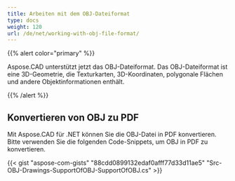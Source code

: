 ```yaml
---
title: Arbeiten mit dem OBJ-Dateiformat
type: docs
weight: 120
url: /de/net/working-with-obj-file-format/
---
```


{{% alert color="primary" %}}

Aspose.CAD unterstützt jetzt das OBJ-Dateiformat. Das OBJ-Dateiformat ist eine 3D-Geometrie, die Texturkarten, 3D-Koordinaten, polygonale Flächen und andere Objektinformationen enthält.

{{% /alert %}}

## **Konvertieren von OBJ zu PDF**

Mit Aspose.CAD für .NET können Sie die OBJ-Datei in PDF konvertieren. Bitte verwenden Sie die folgenden Code-Snippets, um OBJ in PDF zu konvertieren.

{{< gist "aspose-com-gists" "88cdd0899132edaf0afff77d33d11ae5" "Src-OBJ-Drawings-SupportOfOBJ-SupportOfOBJ.cs" >}}
